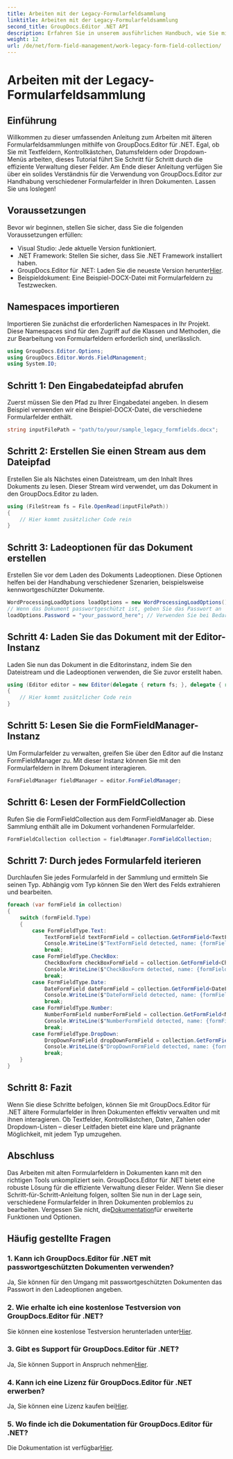 ```yaml
---
title: Arbeiten mit der Legacy-Formularfeldsammlung
linktitle: Arbeiten mit der Legacy-Formularfeldsammlung
second_title: GroupDocs.Editor .NET API
description: Erfahren Sie in unserem ausführlichen Handbuch, wie Sie mit GroupDocs.Editor für .NET ältere Formularfelder verwalten. Perfekt für die Handhabung von Textfeldern, Kontrollkästchen, Daten und mehr.
weight: 12
url: /de/net/form-field-management/work-legacy-form-field-collection/
---
```


# Arbeiten mit der Legacy-Formularfeldsammlung

## Einführung
Willkommen zu dieser umfassenden Anleitung zum Arbeiten mit älteren Formularfeldsammlungen mithilfe von GroupDocs.Editor für .NET. Egal, ob Sie mit Textfeldern, Kontrollkästchen, Datumsfeldern oder Dropdown-Menüs arbeiten, dieses Tutorial führt Sie Schritt für Schritt durch die effiziente Verwaltung dieser Felder. Am Ende dieser Anleitung verfügen Sie über ein solides Verständnis für die Verwendung von GroupDocs.Editor zur Handhabung verschiedener Formularfelder in Ihren Dokumenten. Lassen Sie uns loslegen!
## Voraussetzungen
Bevor wir beginnen, stellen Sie sicher, dass Sie die folgenden Voraussetzungen erfüllen:
- Visual Studio: Jede aktuelle Version funktioniert.
- .NET Framework: Stellen Sie sicher, dass Sie .NET Framework installiert haben.
-  GroupDocs.Editor für .NET: Laden Sie die neueste Version herunter[Hier](https://releases.groupdocs.com/editor/net/).
- Beispieldokument: Eine Beispiel-DOCX-Datei mit Formularfeldern zu Testzwecken.
## Namespaces importieren
Importieren Sie zunächst die erforderlichen Namespaces in Ihr Projekt. Diese Namespaces sind für den Zugriff auf die Klassen und Methoden, die zur Bearbeitung von Formularfeldern erforderlich sind, unerlässlich.
```csharp
using GroupDocs.Editor.Options;
using GroupDocs.Editor.Words.FieldManagement;
using System.IO;
```
## Schritt 1: Den Eingabedateipfad abrufen
Zuerst müssen Sie den Pfad zu Ihrer Eingabedatei angeben. In diesem Beispiel verwenden wir eine Beispiel-DOCX-Datei, die verschiedene Formularfelder enthält.
```csharp
string inputFilePath = "path/to/your/sample_legacy_formfields.docx";
```
## Schritt 2: Erstellen Sie einen Stream aus dem Dateipfad
Erstellen Sie als Nächstes einen Dateistream, um den Inhalt Ihres Dokuments zu lesen. Dieser Stream wird verwendet, um das Dokument in den GroupDocs.Editor zu laden.
```csharp
using (FileStream fs = File.OpenRead(inputFilePath))
{
    // Hier kommt zusätzlicher Code rein
}
```
## Schritt 3: Ladeoptionen für das Dokument erstellen
Erstellen Sie vor dem Laden des Dokuments Ladeoptionen. Diese Optionen helfen bei der Handhabung verschiedener Szenarien, beispielsweise kennwortgeschützter Dokumente.
```csharp
WordProcessingLoadOptions loadOptions = new WordProcessingLoadOptions();
// Wenn das Dokument passwortgeschützt ist, geben Sie das Passwort an
loadOptions.Password = "your_password_here"; // Verwenden Sie bei Bedarf ein aktuelles Passwort
```
## Schritt 4: Laden Sie das Dokument mit der Editor-Instanz
Laden Sie nun das Dokument in die Editorinstanz, indem Sie den Dateistream und die Ladeoptionen verwenden, die Sie zuvor erstellt haben.
```csharp
using (Editor editor = new Editor(delegate { return fs; }, delegate { return loadOptions; }))
{
    // Hier kommt zusätzlicher Code rein
}
```
## Schritt 5: Lesen Sie die FormFieldManager-Instanz
Um Formularfelder zu verwalten, greifen Sie über den Editor auf die Instanz FormFieldManager zu. Mit dieser Instanz können Sie mit den Formularfeldern in Ihrem Dokument interagieren.
```csharp
FormFieldManager fieldManager = editor.FormFieldManager;
```
## Schritt 6: Lesen der FormFieldCollection
Rufen Sie die FormFieldCollection aus dem FormFieldManager ab. Diese Sammlung enthält alle im Dokument vorhandenen Formularfelder.
```csharp
FormFieldCollection collection = fieldManager.FormFieldCollection;
```
## Schritt 7: Durch jedes Formularfeld iterieren
Durchlaufen Sie jedes Formularfeld in der Sammlung und ermitteln Sie seinen Typ. Abhängig vom Typ können Sie den Wert des Felds extrahieren und bearbeiten.
```csharp
foreach (var formField in collection)
{
    switch (formField.Type)
    {
        case FormFieldType.Text:
            TextFormField textFormField = collection.GetFormField<TextFormField>(formField.Name);
            Console.WriteLine($"TextFormField detected, name: {formField.Name}, value: {textFormField.Value}");
            break;
        case FormFieldType.CheckBox:
            CheckBoxForm checkBoxFormField = collection.GetFormField<CheckBoxForm>(formField.Name);
            Console.WriteLine($"CheckBoxForm detected, name: {formField.Name}, value: {checkBoxFormField.Value}");
            break;
        case FormFieldType.Date:
            DateFormField dateFormField = collection.GetFormField<DateFormField>(formField.Name);
            Console.WriteLine($"DateFormField detected, name: {formField.Name}, value: {dateFormField.Value}");
            break;
        case FormFieldType.Number:
            NumberFormField numberFormField = collection.GetFormField<NumberFormField>(formField.Name);
            Console.WriteLine($"NumberFormField detected, name: {formField.Name}, value: {numberFormField.Value}");
            break;
        case FormFieldType.DropDown:
            DropDownFormField dropDownFormField = collection.GetFormField<DropDownFormField>(formField.Name);
            Console.WriteLine($"DropDownFormField detected, name: {formField.Name}, value selected: {dropDownFormField.Value[dropDownFormField.SelectedIndex]}");
            break;
    }
}
```
## Schritt 8: Fazit
Wenn Sie diese Schritte befolgen, können Sie mit GroupDocs.Editor für .NET ältere Formularfelder in Ihren Dokumenten effektiv verwalten und mit ihnen interagieren. Ob Textfelder, Kontrollkästchen, Daten, Zahlen oder Dropdown-Listen – dieser Leitfaden bietet eine klare und prägnante Möglichkeit, mit jedem Typ umzugehen.
## Abschluss
 Das Arbeiten mit alten Formularfeldern in Dokumenten kann mit den richtigen Tools unkompliziert sein. GroupDocs.Editor für .NET bietet eine robuste Lösung für die effiziente Verwaltung dieser Felder. Wenn Sie dieser Schritt-für-Schritt-Anleitung folgen, sollten Sie nun in der Lage sein, verschiedene Formularfelder in Ihren Dokumenten problemlos zu bearbeiten. Vergessen Sie nicht, die[Dokumentation](https://tutorials.groupdocs.com/editor/net/)für erweiterte Funktionen und Optionen.
## Häufig gestellte Fragen
### 1. Kann ich GroupDocs.Editor für .NET mit passwortgeschützten Dokumenten verwenden?
Ja, Sie können für den Umgang mit passwortgeschützten Dokumenten das Passwort in den Ladeoptionen angeben.
### 2. Wie erhalte ich eine kostenlose Testversion von GroupDocs.Editor für .NET?
 Sie können eine kostenlose Testversion herunterladen unter[Hier](https://releases.groupdocs.com/).
### 3. Gibt es Support für GroupDocs.Editor für .NET?
 Ja, Sie können Support in Anspruch nehmen[Hier](https://forum.groupdocs.com/c/editor/20).
### 4. Kann ich eine Lizenz für GroupDocs.Editor für .NET erwerben?
 Ja, Sie können eine Lizenz kaufen bei[Hier](https://purchase.groupdocs.com/buy).
### 5. Wo finde ich die Dokumentation für GroupDocs.Editor für .NET?
Die Dokumentation ist verfügbar[Hier](https://tutorials.groupdocs.com/editor/net/).